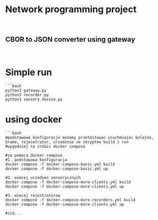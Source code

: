 <h1>Network programming project</h1>
<br>
<h2>CBOR to JSON converter using gateway</h2>
<br>
<h1>Simple run</h1>

    ```bash
    python3 gateway.py
    python3 recorder.py
    python3 sensory_device.py


<h1>using docker</h1>

    ```bash
    #podstawowa konfiguracje mozemy przetestowac uruchmiajac kolejno, brame, rejesetrator, urzadznie ze skryptow build i run
    #wygodniej to zrobic docker compose

    #za pomoca docker compose
    #1. podstawowa konfiguracja
    docker compose -f docker-compose-basic.yml build
    docker compose -f docker-compose-basic.yml up

    #2. wiecej urzadzen sensorycznych
    docker compose -f docker-compose-more-clients.yml build
    docker compose -f docker-compose-more-clients.yml up

    #3. wiecej rejestratorow
    docker compose -f docker-compose-more-recorders.yml build
    docker compose -f docker-compose-more-clients.yml up

    #itd...
    
    

 
